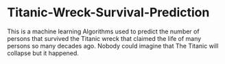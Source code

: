 # Titanic-Wreck-Survival-Prediction
This is a machine learning Algorithms used to predict the  number of persons that survived the Titanic wreck that claimed the life of many persons so many decades ago. Nobody could imagine that The Titanic will collapse but it happened.

